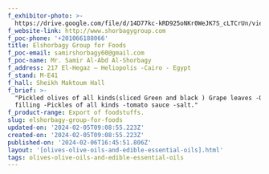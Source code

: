 ```yaml
---
f_exhibitor-photo: >-
  https://drive.google.com/file/d/14D77kc-kRD925oNKr0WeJK7S_cLTCrUn/view?usp=drive_link
f_website-link: http://www.shorbagygroup.com
f_poc-phone: '+201066188066'
title: Elshorbagy Group for Foods
f_poc-email: samirshorbagy60@gmail.com
f_poc-name: Mr. Samir Al-Abd Al-Shorbagy
f_address: 217 El-Hegaz – Heliopolis -Cairo - Egypt
f_stand: M-E41
f_hall: Sheikh Maktoum Hall
f_brief: >-
  "Pickled olives of all kinds(sliced Green and black ) Grape leaves -Olive oil
  filling -Pickles of all kinds -tomato sauce -salt."
f_product-range: Export of foodstuffs.
slug: elshorbagy-group-for-foods
updated-on: '2024-02-05T09:08:55.223Z'
created-on: '2024-02-05T09:08:55.223Z'
published-on: '2024-02-06T16:45:51.806Z'
layout: '[olives-olive-oils-and-edible-essential-oils].html'
tags: olives-olive-oils-and-edible-essential-oils
---
```



